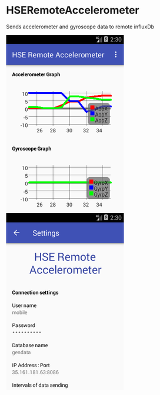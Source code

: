 # HSERemoteAccelerometer
Sends accelerometer and gyroscope data to remote influxDb

![alt tag](https://github.com/Shunajlov/HSERemoteAccelerometer/blob/master/device-2017-06-26-113021.png)
![alt tag](https://github.com/Shunajlov/HSERemoteAccelerometer/blob/master/device-2017-06-26-113044.png)
